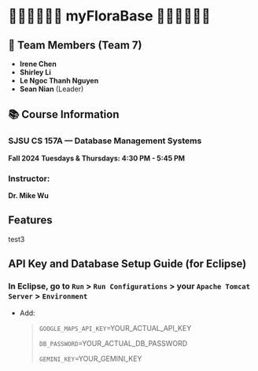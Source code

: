 # 🌸🌿🌼🍃🌺🌻 myFloraBase 🌻🌺🍃🌼🌿🌸
## 👥 Team Members (Team 7)

- **Irene Chen**
- **Shirley Li**
- **Le Ngoc Thanh Nguyen**
- **Sean Nian** (Leader)

## 📚 Course Information
### SJSU CS 157A — Database Management Systems  
**Fall 2024**
**Tuesdays & Thursdays: 4:30 PM - 5:45 PM**
### Instructor:  
**Dr. Mike Wu**

## Features
test3

## API Key and Database Setup Guide (for Eclipse)
### In Eclipse, go to `Run` > `Run Configurations` > your `Apache Tomcat Server` > `Environment`
- Add:
    > `GOOGLE_MAPS_API_KEY`=YOUR_ACTUAL_API_KEY
    > 
    > `DB_PASSWORD`=YOUR_ACTUAL_DB_PASSWORD
    >
    > `GEMINI_KEY`=YOUR_GEMINI_KEY
